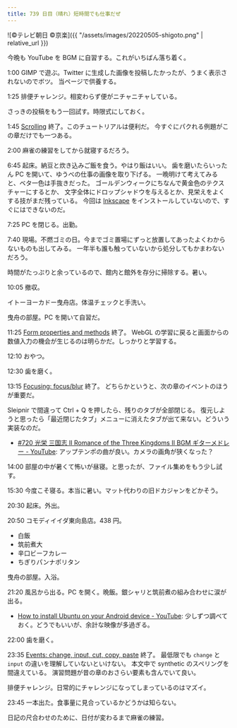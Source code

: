 ```yaml
---
title: 739 日目（晴れ）短時間でも仕事だぜ
---
```


![©テレビ朝日 ©京楽]({{ "/assets/images/20220505-shigoto.png" | relative_url }})

今晩も YouTube を BGM に自習する。これがいちばん落ち着く。

1:00 GIMP で遊ぶ。Twitter に生成した画像を投稿したかったが、うまく表示されないのでボツ。
当ページで供養する。

1:25 排便チャレンジ。相変わらず便がニチャニチャしている。

さっきの投稿をもう一回試す。時限式にしておく。

1:45 [Scrolling](https://javascript.info/onscroll) 終了。このチュートリアルは便利だ。
今すぐにパクれる例題がこの章だけでも一つある。

2:00 麻雀の練習をしてから就寝するだろう。

6:45 起床。納豆と炊き込みご飯を食う。やはり飯はいい。
歯を磨いたらいったん PC を開いて、ゆうべの仕事の画像を取り下げる。
一晩明けて考えてみると、ベタ一色は手抜きだった。
ゴールデンウィークにちなんで黄金色のテクスチャーにするとか、
文字全体にドロップシャドウを与えるとか、見栄えをよくする技がまだ残っている。
今回は [Inkscape] をインストールしていないので、すぐにはできないのだ。

7:25 PC を閉じる。出勤。

7:40 現場。不燃ゴミの日。今までゴミ置場にずっと放置してあったよくわからないものも出してみる。
一年半も誰も触っていないから処分してもかまわないだろう。

時間がたっぷりと余っているので、館内と館外を存分に掃除する。暑い。

10:05 撤収。

イトーヨーカドー曳舟店。体温チェックと手洗い。

曳舟の部屋。PC を開いて自習だ。

11:25 [Form properties and methods](https://javascript.info/form-elements) 終了。
WebGL の学習に戻ると画面からの数値入力の機会が生じるのは明らかだ。しっかりと学習する。

12:10 おやつ。

12:30 歯を磨く。

13:15 [Focusing: focus/blur](https://javascript.info/focus-blur) 終了。
どちらかというと、次の章のイベントのほうが重要だ。

Sleipnir で間違って Ctrl + Q を押したら、残りのタブが全部閉じる。
復元しようと思ったら「最近閉じたタブ」メニューに消えたタブが出て来ない。どういう実装なのだ。

* [&#x23;720 光栄 三国志 II Romance of the Three Kingdoms II BGM ギターメドレー - YouTube](https://www.youtube.com/watch?v=PIDoxjfn5hw):
  アップテンポの曲が良い。カメラの画角が狭くなった？

14:00 部屋の中が暑くて怖いが昼寝。と思ったが、ファイル集めをもう少し試す。

15:30 今度こそ寝る。本当に暑い。マット代わりの旧ドカジャンをどかそう。

20:30 起床。外出。

20:50 コモディイイダ東向島店。438 円。

* 白飯
* 筑前煮大
* 辛口ビーフカレー
* ちぎりパンナポリタン

曳舟の部屋。入浴。

21:20 風呂から出る。PC を開く。晩飯。銀シャリと筑前煮の組み合わせに涙が出る。

* [How to install Ubuntu on your Android device - YouTube](https://www.youtube.com/watch?v=v6eC-CH8UG4):
  少しずつ調べておく。どうでもいいが、余計な映像が多過ぎる。

22:00 歯を磨く。

23:35 [Events: change, input, cut, copy, paste](https://javascript.info/events-change-input) 終了。
最低限でも `change` と `input` の違いを理解していないといけない。
本文中で synthetic のスペリングを間違えている。
演習問題が昔の章のおさらい要素も含んでいて良い。

排便チャレンジ。日常的にチャレンジになってしまっているのはマズイ。

23:45 一本出た。食事量に見合っているかどうかは知らない。

日記の尺合わせのために、日付が変わるまで麻雀の練習。

[Inkscape]: <https://inkscape.org/>
